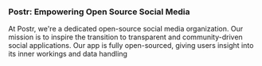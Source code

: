 ###  Postr: Empowering Open Source Social Media

At Postr, we're a dedicated open-source social media organization. Our mission is to inspire the transition to transparent and community-driven social applications. Our app is fully open-sourced, giving users insight into its inner workings and data handling
